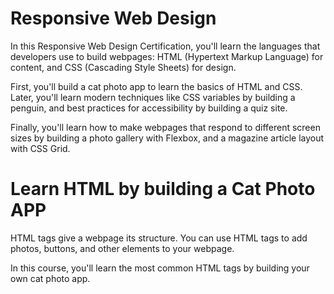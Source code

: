 # Responsive Web Design 

In this Responsive Web Design Certification, you'll learn the languages that developers use to build webpages: HTML (Hypertext Markup Language) for content, and CSS (Cascading Style Sheets) for design.

First, you'll build a cat photo app to learn the basics of HTML and CSS. Later, you'll learn modern techniques like CSS variables by building a penguin, and best practices for accessibility by building a quiz site.

Finally, you'll learn how to make webpages that respond to different screen sizes by building a photo gallery with Flexbox, and a magazine article layout with CSS Grid.
 

# Learn HTML by building a Cat Photo APP

HTML tags give a webpage its structure. You can use HTML tags to add photos, buttons, and other elements to your webpage.

In this course, you'll learn the most common HTML tags by building your own cat photo app.

